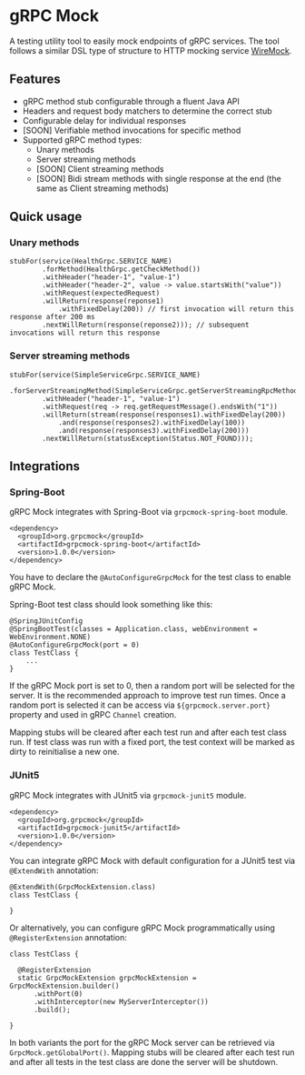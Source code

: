 # gRPC Mock
A testing utility tool to easily mock endpoints of gRPC services. 
The tool follows a similar DSL type of structure to HTTP mocking service [WireMock](https://github.com/tomakehurst/wiremock).

## Features

 - gRPC method stub configurable through a fluent Java API
 - Headers and request body matchers to determine the correct stub
 - Configurable delay for individual responses
 - [SOON] Verifiable method invocations for specific method
 - Supported gRPC method types:
    - Unary methods
    - Server streaming methods
    - [SOON] Client streaming methods
    - [SOON] Bidi stream methods with single response at the end (the same as Client streaming methods)
    
## Quick usage

### Unary methods

```
stubFor(service(HealthGrpc.SERVICE_NAME)
        .forMethod(HealthGrpc.getCheckMethod())
        .withHeader("header-1", "value-1")
        .withHeader("header-2", value -> value.startsWith("value"))
        .withRequest(expectedRequest)
        .willReturn(response(reponse1)
            .withFixedDelay(200)) // first invocation will return this response after 200 ms
        .nextWillReturn(response(reponse2))); // subsequent invocations will return this response
```

### Server streaming methods

```
stubFor(service(SimpleServiceGrpc.SERVICE_NAME)
        .forServerStreamingMethod(SimpleServiceGrpc.getServerStreamingRpcMethod())
        .withHeader("header-1", "value-1")
        .withRequest(req -> req.getRequestMessage().endsWith("1"))
        .willReturn(stream(response(responses1).withFixedDelay(200))
            .and(response(responses2).withFixedDelay(100))
            .and(response(responses3).withFixedDelay(200)))
        .nextWillReturn(statusException(Status.NOT_FOUND)));
```

## Integrations

### Spring-Boot

gRPC Mock integrates with Spring-Boot via `grpcmock-spring-boot` module. 

```
<dependency>
  <groupId>org.grpcmock</groupId>
  <artifactId>grpcmock-spring-boot</artifactId>
  <version>1.0.0</version>
</dependency>
```

You have to declare the `@AutoConfigureGrpcMock` for the test class to enable gRPC Mock.

Spring-Boot test class should look something like this:
```
@SpringJUnitConfig
@SpringBootTest(classes = Application.class, webEnvironment = WebEnvironment.NONE)
@AutoConfigureGrpcMock(port = 0)
class TestClass {
    ...
}
```

If the gRPC Mock port is set to 0, then a random port will be selected for the server. It is the recommended approach to improve test run times. Once a random port is selected it can be access via `${grpcmock.server.port}` property and used in gRPC `Channel` creation.

Mapping stubs will be cleared after each test run and after each test class run. If test class was run with a fixed port, the test context will be marked as dirty to reinitialise a new one.

### JUnit5

gRPC Mock integrates with JUnit5 via `grpcmock-junit5` module.

```
<dependency>
  <groupId>org.grpcmock</groupId>
  <artifactId>grpcmock-junit5</artifactId>
  <version>1.0.0</version>
</dependency>
```

You can integrate gRPC Mock with default configuration for a JUnit5 test via `@ExtendWith` annotation:

```
@ExtendWith(GrpcMockExtension.class)
class TestClass {

}
```

Or alternatively, you can configure gRPC Mock programmatically using `@RegisterExtension` annotation:

```
class TestClass {

  @RegisterExtension
  static GrpcMockExtension grpcMockExtension = GrpcMockExtension.builder()
      .withPort(0)
      .withInterceptor(new MyServerInterceptor())
      .build();

}
```

In both variants the port for the gRPC Mock server can be retrieved via `GrpcMock.getGlobalPort()`. 
Mapping stubs will be cleared after each test run and 
after all tests in the test class are done the server will be shutdown.